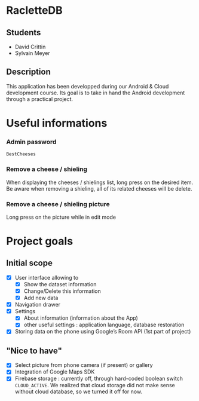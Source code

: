 # RacletteDB
## Students
 - David Crittin
 - Sylvain Meyer
## Description
This application has been developped during our Android & Cloud development course. Its goal is to take in hand the Android development through a practical project.

# Useful informations
### Admin password
    BestCheeses

### Remove a cheese / shieling
When displaying the cheeses / shielings list, long press on the desired item. Be aware when removing a shieling, all of its related cheeses will be delete.

### Remove a cheese / shieling picture
Long press on the picture while in edit mode

# Project goals
## Initial scope
 - [x] User interface allowing to
	 - [x] Show the dataset information
	 - [x] Change/Delete this information
	 - [x] Add new data
 - [x] Navigation drawer
 - [x] Settings
	 - [x] About information (information about the App)
	 - [x] other useful settings : application language, database restoration
 - [x] Storing data on the phone using Google’s Room API (1st part of project)

## "Nice to have"
 - [x] Select picture from phone camera (if present) or gallery
 - [x] Integration of Google Maps SDK
 - [x] Firebase storage : currently off, through hard-coded boolean switch `CLOUD_ACTIVE`. We realized that cloud storage did not make sense without cloud database, so we turned it off for now. 